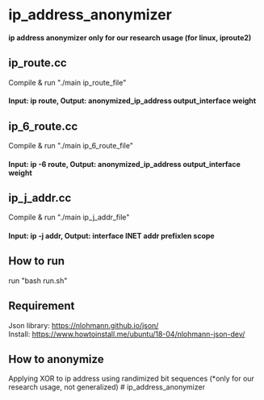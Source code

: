 # ip_address_anonymizer
<h4> ip address anonymizer only for our research usage (for linux, iproute2)

## ip_route.cc
Compile & run "./main ip_route_file"
<h4> Input: ip route, Output: anonymized_ip_address output_interface weight <br>

## ip_6_route.cc
Compile & run "./main ip_6_route_file"
<h4> Input: ip -6 route, Output: anonymized_ip_address output_interface weight <br>

## ip_j_addr.cc
Compile & run "./main ip_j_addr_file"
<h4> Input: ip -j addr, Output: interface INET addr prefixlen scope <br>

## How to run
run "bash run.sh" <br>

## Requirement
Json library: https://nlohmann.github.io/json/ <br>
Install: https://www.howtoinstall.me/ubuntu/18-04/nlohmann-json-dev/

## How to anonymize
Applying XOR to ip address using randimized bit sequences (*only for our research usage, not generalized) # ip_address_anonymizer

